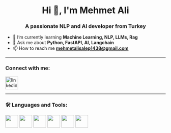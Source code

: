 <h1 align="center">Hi 👋, I'm Mehmet Ali</h1>
<h3 align="center">A passionate NLP and AI developer from Turkey</h3>

- 🌱 I’m currently learning **Machine Learning, NLP, LLMs, Rag**
- 💬 Ask me about **Python, FastAPI, AI, Langchain**
- 📫 How to reach me **mehmetalisalep1438@gmail.com**

---

### Connect with me:
<p align="left">
<a href="https://www.linkedin.com/in/mehmet-ali-salep/" target="blank">
  <img align="center" src="https://cdn.jsdelivr.net/gh/devicons/devicon/icons/linkedin/linkedin-original.svg" alt="linkedin" height="40" width="40"/>
</a>
</p>

---

### 🛠 Languages and Tools:
<p align="left"> 
  <img src="https://cdn.jsdelivr.net/gh/devicons/devicon/icons/python/python-original.svg" width="40" height="40"/> 
  <img src="https://cdn.jsdelivr.net/gh/devicons/devicon/icons/fastapi/fastapi-original.svg" width="40" height="40"/>
  <img src="https://cdn.jsdelivr.net/gh/devicons/devicon/icons/sqlite/sqlite-original.svg" width="40" height="40"/>
  <img src="https://cdn.jsdelivr.net/gh/devicons/devicon/icons/mongodb/mongodb-original.svg" width="40" height="40"/>
  <img src="https://cdn.jsdelivr.net/gh/devicons/devicon/icons/opencv/opencv-original.svg" width="40" height="40"/>
  <img src="https://cdn.jsdelivr.net/gh/devicons/devicon/icons/ros/ros-original.svg" width="40" height="40"/>
</p>
